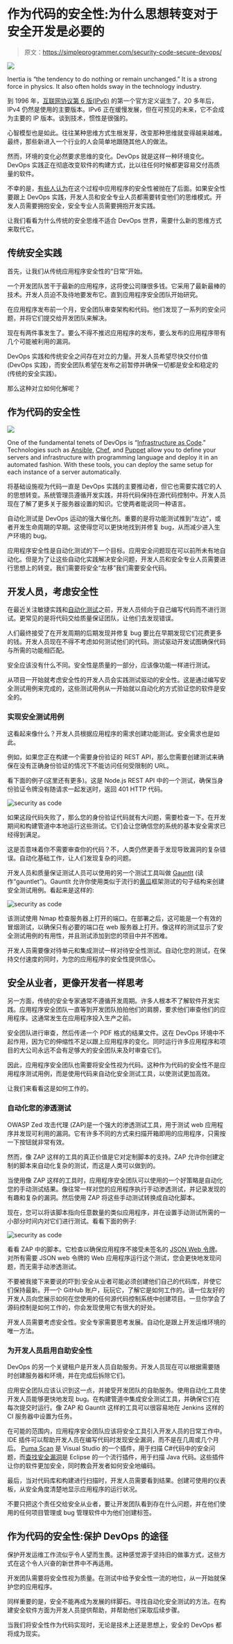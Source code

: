 # 作为代码的安全性:为什么思想转变对于安全开发是必要的

> 原文：<https://simpleprogrammer.com/security-code-secure-devops/>

![](img/27355ecd9b43780b3d9267d17904566d.png)

Inertia is “the tendency to do nothing or remain unchanged.” It is a strong force in physics. It also often holds sway in the technology industry.

到 1996 年，[互联网协议第 6 版(IPv6)](https://en.wikipedia.org/wiki/IPv6) 的第一个官方定义诞生了。20 多年后，IPv4 仍然是使用的主要版本。IPv6 正在缓慢发展，但在可预见的未来，它不会成为主要的 IP 版本。谈到技术，惯性是很强的。

心智模型也是如此。往往某种思维方式生根发芽，改变那种思维就变得越来越难。最终，那些新进入一个行业的人会简单地跟随其他人的做法。

然而，环境的变化必然要求思维的变化。DevOps 就是这样一种环境变化。DevOps 实践正在彻底改变软件的构建方式，比以往任何时候都更容易交付高质量的软件。

不幸的是，[有些人认为](https://media.licdn.com/mpr/mpr/AAEAAQAAAAAAAAheAAAAJDY4NTBhNzhkLWE1OWUtNDk5ZC1hYzkxLTVhNWYxYmE2ZWVjYg.png)在这个过程中应用程序的安全性被抛在了后面。如果安全性要跟上 DevOps 实践，开发人员和安全专业人员都需要转变他们的思维模式。开发人员需要拥抱安全，安全专业人员需要拥抱开发实践。

让我们看看为什么传统的安全思维不适合 DevOps 世界，需要什么新的思维方式来取代它。

## 传统安全实践

首先，让我们从传统应用程序安全性的“日常”开始。

一个开发团队苦干于最新的应用程序，这将使公司赚很多钱。它采用了最新最棒的技术。开发人员迫不及待地要发布它。直到应用程序安全团队开始研究。

在应用程序发布前一个月，安全团队审查架构和代码。他们发现了一系列的安全问题，并将它们提交给开发团队来解决。

现在有两件事发生了。要么不得不推迟应用程序的发布，要么发布的应用程序带有几个可能被利用的漏洞。

DevOps 实践和传统安全之间存在对立的力量。开发人员希望尽快交付价值(DevOps 实践)，而安全团队希望在发布之前暂停并确保一切都是安全和稳定的(传统的安全实践)。

那么这种对立如何化解呢？

## 作为代码的安全性

![](img/4847ca3a22df1e94387cdd5ef147e3eb.png)

One of the fundamental tenets of DevOps is “[Infrastructure as Code](https://www.thoughtworks.com/insights/blog/infrastructure-code-reason-smile).” Technologies such as [Ansible](http://www.ansible.com/), [Chef](https://www.chef.io/chef/), and [Puppet](https://puppetlabs.com/) allow you to define your servers and infrastructure with programming language and deploy it in an automated fashion. With these tools, you can deploy the same setup for each instance of a server automatically.

将基础设施视为代码一直是 DevOps 实践的主要推动者，但它也需要实践它的人的思想转变。系统管理员遵循开发实践，并将代码保持在源代码控制中。开发人员现在了解了更多关于服务器设置的知识。它使两者能说同一种语言。

自动化测试是 DevOps 运动的强大催化剂。重要的是将功能测试推到“左边”，或者开发生命周期的早期。这使得您可以更快地找到并修复 bug，从而减少进入生产环境的 bug。

应用程序安全性是自动化测试的下一个目标。应用安全问题现在可以前所未有地自动化。但是为了让这些自动化实践解决安全问题，开发人员和安全专业人员需要进行思想上的转变。我们需要将安全“左移”我们需要安全代码。

## 开发人员，考虑安全性

在最近关注敏捷实践和[自动化测试](https://simpleprogrammer.com/selenium-with-node-js/)之前，开发人员倾向于自己编写代码而不进行测试。更常见的是将代码交给质量保证团队，让他们去发现错误。

人们最终接受了在开发周期的后期发现并修复 bug 要比在早期发现它们花费更多的钱。开发人员现在不得不考虑如何测试他们的代码。测试驱动开发试图确保代码与所需的功能相匹配。

安全应该没有什么不同。安全性是质量的一部分，应该像功能一样进行测试。

从项目一开始就考虑安全性的开发人员会实践测试驱动的安全性。这是通过编写安全测试用例来完成的，这些测试用例从一开始就以自动化的方式验证您的软件是安全的。

### 实现安全测试用例

这看起来像什么？开发人员根据应用程序的需求创建功能测试。安全需求也是如此。

例如，如果您正在构建一个需要身份验证的 REST API，那么您需要创建测试来确保在没有正确身份验证的情况下不能访问任何受限制的 URL。

看下面的例子(这里还有更多)。这是 Node.js REST API 中的一个测试，确保当身份验证令牌没有随请求一起发送时，返回 401 HTTP 代码。

![security as code](img/622babfd779423dfaf76f4bc9a1d5c40.png)

如果这段代码失败了，那么您的身份验证代码就有大问题，需要检查一下。在开发期间和构建管道中本地运行这些测试。它们会让您确信您的系统的基本安全需求已经得到满足。

这是否意味着你不需要审查你的代码？不，人类仍然更善于发现导致漏洞的复杂错误。自动化基础工作，让人们发现复杂的问题。

开发人员和质量保证测试人员可以使用的另一个测试工具叫做 [Gauntlt](http://gauntlt.org/) (读作“gauntlet”)。Gauntlt 允许你使用类似于流行的[黄瓜](https://cucumber.io/)框架测试的句子结构来创建安全测试用例。看起来是这样的:

![security as code](img/d4d4482607bb7ab61e72f5de850160e5.png)

该测试使用 Nmap 检查服务器上打开的端口。在部署之后，这可能是一个有效的冒烟测试，以确保只有必要的端口在 web 服务器上打开。像这样的测试显示了安全测试用例的有用性，并且测试添加到您的项目中并不困难。

开发人员需要像对待单元和集成测试一样对待安全性测试。自动化您的测试，在保持交付速度的同时，为您的应用程序的安全性提供信心。

## 安全从业者，更像开发者一样思考

另一方面，传统的安全专家通常不遵循开发周期。许多人根本不了解软件开发实践。应用程序安全团队一直等到开发团队拍拍他们的肩膀，要求他们审查他们的应用程序。这通常发生在应用程序投入生产之前。

安全团队进行审查，然后传递一个 PDF 格式的结果文件。这在 DevOps 环境中不起作用，因为它的伸缩性不足以跟上应用程序的变化。同时运行许多应用程序和项目的大公司永远不会有足够大的安全团队来及时审查它们。

因此，应用程序安全团队也需要将安全性视为代码。这种作为代码的安全性不是应用程序测试用例，而是使用代码来自动化安全测试工具，以使测试更加高效。

让我们来看看这是如何工作的。

### 自动化您的渗透测试

OWASP Zed 攻击代理 (ZAP)是一个强大的渗透测试工具，用于测试 web 应用程序并发现可利用的漏洞。它有许多不同的方式来扫描开箱即用的应用程序，只需按一下按钮就非常有效。

然而，像 ZAP 这样的工具的真正价值是它对定制脚本的支持。ZAP 允许你创建定制的脚本来自动化复杂的测试，而这是人类可以做到的。

当使用像 ZAP 这样的工具时，应用程序安全团队可以使用的一个好策略是自动化您的手动测试结果。像往常一样对您的应用程序执行手动渗透测试，并记录发现的有趣和复杂的漏洞。然后使用 ZAP 将这些手动测试转换成自动化脚本。

现在，您可以将该脚本指向任意数量的类似应用程序，并在设置手动测试所需的一小部分时间内对它们进行测试。看看下面的例子:

![security as code](img/60aacb3991a135a3d7df7845aff22491.png)

看看 ZAP 中的脚本。它检查以确保应用程序不接受未签名的 [JSON Web 令牌](https://jwt.io/)。对所有需要 JSON web 令牌的 Web 应用程序运行这个测试，您会更快地发现问题，而无需手动渗透测试。

不要被我接下来要说的吓到:安全从业者可能必须创建他们自己的代码库，并使它们保持最新。开一个 GitHub 账户，玩玩它，了解它是如何工作的。请一位友好的开发人员向您展示如何在您使用的任何源代码控制系统中创建项目。一旦你学会了源码控制是如何工作的，你会发现使用它有很大的好处。

开发人员需要考虑安全性。安全专家需要思考发展。自动化是跟上开发运维环境的唯一方法。

### 为开发人员启用自助安全性

DevOps 的另一个关键租户是开发人员自助服务。开发人员现在可以根据需要随时创建服务器和环境，并在完成后拆除它们。

应用安全团队应该认识到这一点，并接受开发团队的自助服务。使用自动化工具使开发人员能够更快地发现 bug。在构建管道中集成安全测试工具，并确保它们在每次提交时运行。像 ZAP 和 Gauntlt 这样的工具可以很容易地在 Jenkins 这样的 CI 服务器中设置为任务。

在可能的范围内，应用程序安全团队应该将安全工具引入开发人员的日常工作中。IDE 插件可以帮助开发人员在编写代码时发现安全漏洞，而不是在几周或几个月后。 [Puma Scan](https://www.pumascan.com/) 是 Visual Studio 的一个插件，用于扫描 C#代码中的安全问题，而[查找安全漏洞](https://find-sec-bugs.github.io/)是 Eclipse 的一个流行插件，用于扫描 Java 代码。这些插件让你的软件更加安全，同时教会开发者如何安全地编码。

最后，当对代码库和构建进行扫描时，开发人员需要看到结果。创建可使用的仪表板，从安全角度清楚地显示应用程序的运行状况。

不要只把这个责任交给安全从业者，要让开发团队看到存在什么问题，并在他们使用的任何项目管理或 bug 管理软件中为他们创建标签。

## 作为代码的安全性:保护 DevOps 的途径

保护开发运维工作流似乎令人望而生畏。这种感觉源于坚持旧的做事方式，这些方式在这个令人兴奋的新世界中不再适用。

开发团队需要将安全性视为质量。在测试中给予安全性一流的地位，从一开始就保护您的应用程序。

同样重要的是，安全不能再成为发展的绊脚石。寻找自动化安全测试的方法。在构建安全软件方面为开发人员提供帮助，并帮助他们采取后续步骤。

当我们将安全性作为代码实现时，无论是技术上还是思想上，安全的 DevOps 都将成为现实。